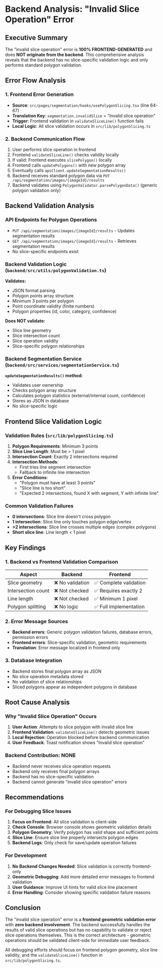 # Backend Analysis: "Invalid Slice Operation" Error

## Executive Summary

The "invalid slice operation" error is **100% FRONTEND-GENERATED** and does **NOT originate from the backend**. This comprehensive analysis reveals that the backend has no slice-specific validation logic and only performs standard polygon validation.

## Error Flow Analysis

### 1. Frontend Error Generation

- **Source**: `src/pages/segmentation/hooks/usePolygonSlicing.tsx` (line 64-67)
- **Translation Key**: `segmentation.invalidSlice` = "Invalid slice operation"
- **Trigger**: Frontend validation in `validateSliceLine()` function fails
- **Local Logic**: All slice validation occurs in `src/lib/polygonSlicing.ts`

### 2. Backend Communication Flow

1. User performs slice operation in frontend
2. Frontend `validateSliceLine()` checks validity locally
3. If valid: Frontend executes `slicePolygon()` locally
4. Frontend calls `updatePolygons()` with new polygon array
5. Eventually calls `apiClient.updateSegmentationResults()`
6. Backend receives standard polygon data via `PUT /api/segmentation/images/{imageId}/results`
7. Backend validates using `PolygonValidator.parsePolygonData()` (generic polygon validation only)

## Backend Validation Analysis

### API Endpoints for Polygon Operations

- `PUT /api/segmentation/images/{imageId}/results` - Updates segmentation results
- `GET /api/segmentation/images/{imageId}/results` - Retrieves segmentation results
- No slice-specific endpoints exist

### Backend Validation Logic (`backend/src/utils/polygonValidation.ts`)

**Validates:**

- JSON format parsing
- Polygon points array structure
- Minimum 3 points per polygon
- Point coordinate validity (finite numbers)
- Polygon properties (id, color, category, confidence)

**Does NOT validate:**

- Slice line geometry
- Slice intersection count
- Slice operation validity
- Slice-specific polygon relationships

### Backend Segmentation Service (`backend/src/services/segmentationService.ts`)

**`updateSegmentationResults()` method:**

- Validates user ownership
- Checks polygon array structure
- Calculates polygon statistics (external/internal count, confidence)
- Stores as JSON in database
- No slice-specific logic

## Frontend Slice Validation Logic

### Validation Rules (`src/lib/polygonSlicing.ts`)

1. **Polygon Requirements**: Minimum 3 points
2. **Slice Line Length**: Must be > 1 pixel
3. **Intersection Count**: Exactly 2 intersections required
4. **Intersection Methods**:
   - First tries line segment intersection
   - Fallback to infinite line intersection
5. **Error Conditions**:
   - "Polygon must have at least 3 points"
   - "Slice line is too short"
   - "Expected 2 intersections, found X with segment, Y with infinite line"

### Common Validation Failures

- **0 intersections**: Slice line doesn't cross polygon
- **1 intersection**: Slice line only touches polygon edge/vertex
- **>2 intersections**: Slice line crosses multiple edges (complex polygons)
- **Short slice line**: Line length < 1 pixel

## Key Findings

### 1. Backend vs Frontend Validation Comparison

| Aspect             | Backend          | Frontend               |
| ------------------ | ---------------- | ---------------------- |
| Slice geometry     | ❌ No validation | ✅ Complete validation |
| Intersection count | ❌ Not checked   | ✅ Requires exactly 2  |
| Line length        | ❌ Not checked   | ✅ Minimum 1 pixel     |
| Polygon splitting  | ❌ No logic      | ✅ Full implementation |

### 2. Error Message Sources

- **Backend errors**: Generic polygon validation failures, database errors, permission errors
- **Frontend errors**: Slice-specific validation, geometric requirements
- **Translation**: Error message localized in frontend only

### 3. Database Integration

- Backend stores final polygon array as JSON
- No slice operation metadata stored
- No validation of slice relationships
- Sliced polygons appear as independent polygons in database

## Root Cause Analysis

### Why "Invalid Slice Operation" Occurs

1. **User Action**: Attempts to slice polygon with invalid slice line
2. **Frontend Validation**: `validateSliceLine()` detects geometric issues
3. **Local Rejection**: Operation blocked before backend communication
4. **User Feedback**: Toast notification shows "Invalid slice operation"

### Backend Contribution: NONE

- Backend never receives slice operation requests
- Backend only receives final polygon arrays
- Backend has no slice-specific validation
- Backend cannot generate "invalid slice operation" errors

## Recommendations

### For Debugging Slice Issues

1. **Focus on Frontend**: All slice validation is client-side
2. **Check Console**: Browser console shows geometric validation details
3. **Polygon Geometry**: Verify polygon has valid shape and sufficient points
4. **Slice Line**: Ensure slice line properly intersects polygon edges
5. **Backend Logs**: Only check for save/update operation failures

### For Development

1. **No Backend Changes Needed**: Slice validation is correctly frontend-only
2. **Geometric Debugging**: Add more detailed error messages to frontend validation
3. **User Guidance**: Improve UI hints for valid slice line placement
4. **Error Handling**: Consider showing specific validation failure reasons

## Conclusion

The "invalid slice operation" error is a **frontend geometric validation error** with **zero backend involvement**. The backend successfully handles the results of valid slice operations but has no capability to validate or reject slice operations themselves. This is the correct architecture - geometric operations should be validated client-side for immediate user feedback.

All debugging efforts should focus on frontend polygon geometry, slice line validity, and the `validateSliceLine()` function in `src/lib/polygonSlicing.ts`.
